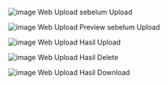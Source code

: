 ![image](https://github.com/user-attachments/assets/1b896294-afaa-4538-9244-0ed96a60ff10)
Web Upload sebelum Upload

![image](https://github.com/user-attachments/assets/5c753946-4cd8-47f8-98e5-589606f6b9db)
Web Upload Preview sebelum Upload

![image](https://github.com/user-attachments/assets/8c8e420d-d345-4ea3-9efd-d882fa034b2b)
Web Upload Hasil Upload

![image](https://github.com/user-attachments/assets/647207e9-f145-47cb-aa42-69d47b3d5fda)
Web Upload Hasil Delete

![image](https://github.com/user-attachments/assets/ec931ed0-a833-4be9-8d7b-bc26f18dce93)
Web Upload Hasil Download
